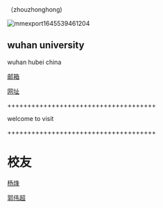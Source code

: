 （zhouzhonghong) 

![mmexport1645539461204](https://github.com/user-attachments/assets/b4464adb-922d-4d89-8604-9a0507b81d4c)

## wuhan university

wuhan hubei china

 [邮箱](zhouzh@whu.edu.cn)

[网址](https://zhouzh0201.github.io/)
 

+++++++++++++++++++++++++++++++++++++
                                                                         
  welcome to visit                                                                
                                                                          
+++++++++++++++++++++++++++++++++++++
 
# 校友

[杨烽](https://faculty.cqupt.edu.cn/yangfeng/zh_CN/index.htm)

[郭伟超](https://mri.sjtu.edu.cn/sz_qzjs/345.html)

